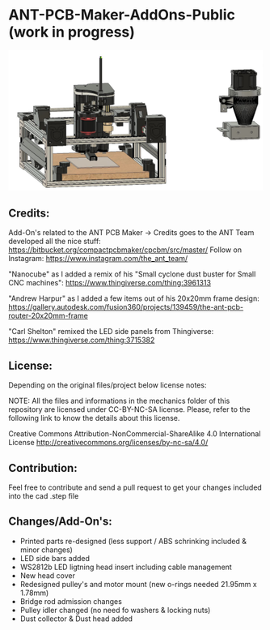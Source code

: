 # ANT-PCB-Maker-AddOns-Public (work in progress)
![Tha Ant AddOns](Add-Ons_1.3.JPG)


## Credits:
Add-On's related to the ANT PCB Maker -> Credits goes to the ANT Team developed all the nice stuff:
https://bitbucket.org/compactpcbmaker/cpcbm/src/master/
Follow on Instagram: https://www.instagram.com/the_ant_team/

"Nanocube" as I added a remix of his "Small cyclone dust buster for Small CNC machines":
https://www.thingiverse.com/thing:3961313

"Andrew Harpur" as I added a few items out of his 20x20mm frame design:
https://gallery.autodesk.com/fusion360/projects/139459/the-ant-pcb-router-20x20mm-frame

"Carl Shelton" remixed the LED side panels from Thingiverse:
https://www.thingiverse.com/thing:3715382

## License:  
Depending on the original files/project below license notes:

NOTE: All the files and informations in the mechanics folder of this repository are licensed under CC-BY-NC-SA license.
Please, refer to the following link to know the details about this license.

Creative Commons Attribution-NonCommercial-ShareAlike 4.0 International License
http://creativecommons.org/licenses/by-nc-sa/4.0/

## Contribution:
Feel free to contribute and send a pull request to get your changes included into the cad .step file

## Changes/Add-On's:
* Printed parts re-designed (less support / ABS schrinking included & minor changes)
* LED side bars added
* WS2812b LED ligtning head insert including cable management
* New head cover
* Redesigned pulley's and motor mount (new o-rings needed 21.95mm x 1.78mm)
* Bridge rod admission changes
* Pulley idler changed (no need fo washers & locking nuts)
* Dust collector & Dust head added